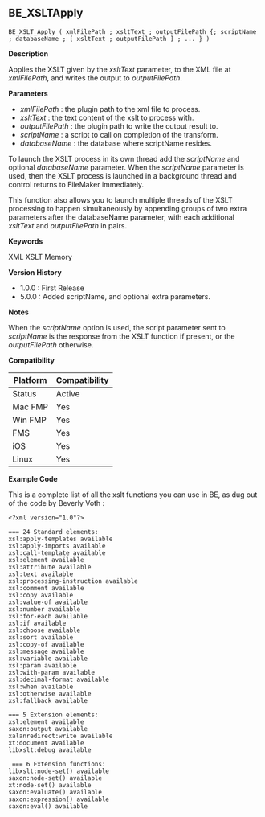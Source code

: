 ## BE_XSLTApply

	BE_XSLT_Apply ( xmlFilePath ; xsltText ; outputFilePath {; scriptName ; databaseName ; [ xsltText ; outputFilePath ] ; ... } )

**Description**  

Applies the XSLT given by the *xsltText* parameter, to the XML file at *xmlFilePath*, and writes the output to *outputFilePath*.

**Parameters**

* *xmlFilePath* : the plugin path to the xml file to process.
* *xsltText* : the text content of the xslt to process with.
* *outputFilePath* : the plugin path to write the output result to.
* *scriptName* : a script to call on completion of the transform.
* *databaseName* : the database where scriptName resides.

To launch the XSLT process in its own thread add the *scriptName* and optional *databaseName* parameter.  When the *scriptName* parameter is used, then the XSLT process is launched in a background thread and control returns to FileMaker immediately.

This function also allows you to launch multiple threads of the XSLT processing to happen simultaneously by appending groups of two extra parameters after the databaseName parameter, with each additional *xsltText* and *outputFilePath* in pairs.

**Keywords**  

XML XSLT Memory

**Version History**

* 1.0.0 : First Release
* 5.0.0 : Added scriptName, and optional extra parameters.

**Notes**

When the *scriptName* option is used, the script parameter sent to *scriptName* is the response from the XSLT function if present, or the *outputFilePath* otherwise.

**Compatibility** 

| Platform | Compatibility |
|-----------|-----------|
| Status | Active |  
| Mac FMP | Yes  |  
| Win FMP | Yes  |  
| FMS | Yes  |  
| iOS | Yes  |  
| Linux | Yes  |  

**Example Code**

This is a complete list of all the xslt functions you can use in BE, as dug out of the code by Beverly Voth :

	<?xml version="1.0"?>
	
	=== 24 Standard elements:
	xsl:apply-templates available
	xsl:apply-imports available
	xsl:call-template available
	xsl:element available
	xsl:attribute available
	xsl:text available
	xsl:processing-instruction available
	xsl:comment available
	xsl:copy available
	xsl:value-of available
	xsl:number available
	xsl:for-each available
	xsl:if available
	xsl:choose available
	xsl:sort available
	xsl:copy-of available
	xsl:message available
	xsl:variable available
	xsl:param available
	xsl:with-param available
	xsl:decimal-format available
	xsl:when available
	xsl:otherwise available
	xsl:fallback available
	
 	=== 5 Extension elements:
	xsl:element available
	saxon:output available
	xalanredirect:write available
	xt:document available
	libxslt:debug available
 	
	 === 6 Extension functions:
	libxslt:node-set() available
	saxon:node-set() available
	xt:node-set() available
	saxon:evaluate() available
	saxon:expression() available
	saxon:eval() available